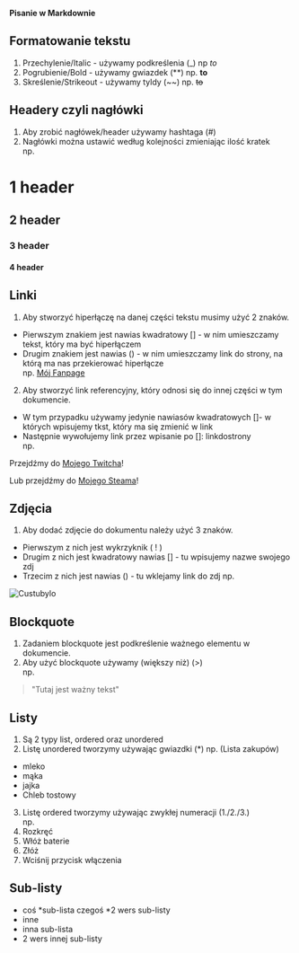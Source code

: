 **Pisanie w Markdownie**

## Formatowanie tekstu
1. Przechylenie/Italic - używamy podkreślenia (_)  np _to_
2. Pogrubienie/Bold - używamy gwiazdek (**) np. **to**
3. Skreślenie/Strikeout - używamy tyldy (~~) np. ~~to~~  

## Headery czyli nagłówki  
1. Aby zrobić nagłówek/header używamy hashtaga (#)  
2. Nagłówki można ustawić według kolejności zmieniając ilość kratek  
np.

# 1 header
## 2 header
### 3 header
#### 4 header

## Linki
1. Aby stworzyć hiperłączę na danej części tekstu musimy użyć 2 znaków.
* Pierwszym znakiem jest nawias kwadratowy [] - w nim umieszczamy tekst, który ma być hiperłączem
* Drugim znakiem jest nawias () - w nim umieszczamy link do strony, na którą ma nas przekierować hiperłącze  
np. [Mój Fanpage](https://www.facebook.com/JacekVexonSosnowski)  

2. Aby stworzyć link referencyjny, który odnosi się do innej części w tym dokumencie.

- W tym przypadku używamy jedynie nawiasów kwadratowych []- w których wpisujemy tkst, który ma się zmienić w link
- Następnie wywołujemy link przez wpisanie po []: linkdostrony  
np.  

Przejdźmy do [Mojego Twitcha]!  

Lub przejdźmy do [Mojego Steama]!  

[Mojego Twitcha]: https://www.twitch.tv/vex0on  
[Mojego Steama]: https://steamcommunity.com/id/Vex0on/  

## Zdjęcia
1. Aby dodać zdjęcie do dokumentu należy użyć 3 znaków.
* Pierwszym z nich jest wykrzyknik ( ! ) 
* Drugim z nich jest kwadratowy nawias [] - tu wpisujemy nazwe swojego zdj
* Trzecim z nich jest nawias () - tu wklejamy link do zdj
np.

![Custubylo](https://encrypted-tbn0.gstatic.com/images?q=tbn:ANd9GcT43jMxUjjInOzf0L59YyTT5hmCjwt02EuudA&usqp=CAU)

## Blockquote
1. Zadaniem blockquote jest podkreślenie ważnego elementu w dokumencie.
2. Aby użyć blockquote używamy (większy niż) (>)  
np.

> "Tutaj jest ważny tekst"

## Listy
1. Są 2 typy list, ordered oraz unordered
2. Listę unordered tworzymy używając gwiazdki (*)
np. (Lista zakupów)
* mleko
* mąka
* jajka
* Chleb tostowy

3. Listę ordered tworzymy używając zwykłej numeracji (1./2./3.)  
np.   
4. Rozkręć
5. Włóż baterie
6. Złóż 
7. Wciśnij przycisk włączenia

## Sub-listy
* coś
 *sub-lista czegoś
 *2 wers sub-listy
* inne
 * inna sub-lista
 * 2 wers innej sub-listy


